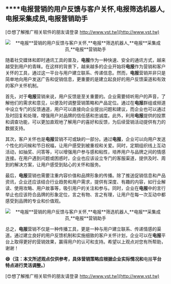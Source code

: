 ## ****电报**营销的用户反馈与客户关怀,**电报**筛选机器人,**电报**采集成员,**电报**营销助手**

[😍想了解推广相关软件的朋友请登录 http://www.vst.tw](http://www.vst.tw)

 <center><img src="https://vst.tw/MP4/tuiguang/png/8.png" alt="**电报**营销的用户反馈与客户关怀,**电报**筛选机器人,**电报**采集成员,**电报**营销助手"></center>

随着社交媒体和即时通讯工具的普及，**电报**作为一种快速、安全的通讯方式，越来越受到用户的青睐。在这样的背景下，越来越多的企业开始将**电报**作为营销和客户关怀的工具，通过这一平台与用户建立联系、传递信息。然而，**电报**营销并非只是简单地向用户发送广告和促销信息，更重要的是建立起良好的用户反馈渠道和有效的客户关怀机制。

首先，对于**电报**营销来说，用户反馈是至关重要的。企业需要倾听用户的声音，了解他们的需求和意见，以便及时调整营销策略和产品定位。通过在**电报**群组或频道中设立专门的反馈通道，用户可以直接向企业提出问题和建议，而企业也可以通过及时回复和处理，增强用户对品牌的信任感和忠诚度。此外，利用**电报**提供的投票和调查功能，可以更加直观地了解用户的喜好和反馈，为后续营销活动提供有力的数据支持。

其次，客户关怀也是**电报**营销不可或缺的一部分。通过**电报**，企业可以向用户发送个性化的问候和节日祝福，让用户感受到被重视和关爱。同时，定期组织线上互动活动，如抽奖、问答等，可以增强用户参与感和粘性，培养用户与品牌之间的情感连接。在用户遇到问题或困惑时，企业也应该设立专门的客服渠道，提供及时、周到的解决方案，让用户感受到贴心的关怀和服务。

最后，**电报**营销也需要注重内容价值和品牌形象的传播。除了推送促销信息和产品资讯，企业还应该结合行业趋势和用户需求，提供有深度、有趣的内容，如行业解读、使用攻略、用户故事等，吸引用户的关注和参与。同时，企业在**电报**中的言行举止也应该符合品牌的形象定位，言之有物、言之有理，让用户在每一次互动中都感受到品牌的专业和价值观。

 <center><img src="https://vst.tw/MP4/tuiguang/png/1.png" alt="**电报**营销的用户反馈与客户关怀,**电报**筛选机器人,**电报**采集成员,**电报**营销助手"></center>

总之，**电报**营销不仅是一种传播工具，更是一种与用户建立联系、传递情感的渠道。通过建立良好的用户反馈机制和实施细致的客户关怀计划，企业可以在**电报**平台上取得更好的营销效果，赢得用户的认可和支持。希望以上观点对您有所帮助，谢谢！

**😄（注：本文所述观点仅供参考，具体营销策略应根据企业实际情况和**电报**平台特点进行灵活调整。）**

[😍想了解推广相关软件的朋友请登录 http://www.vst.tw](http://www.vst.tw)



